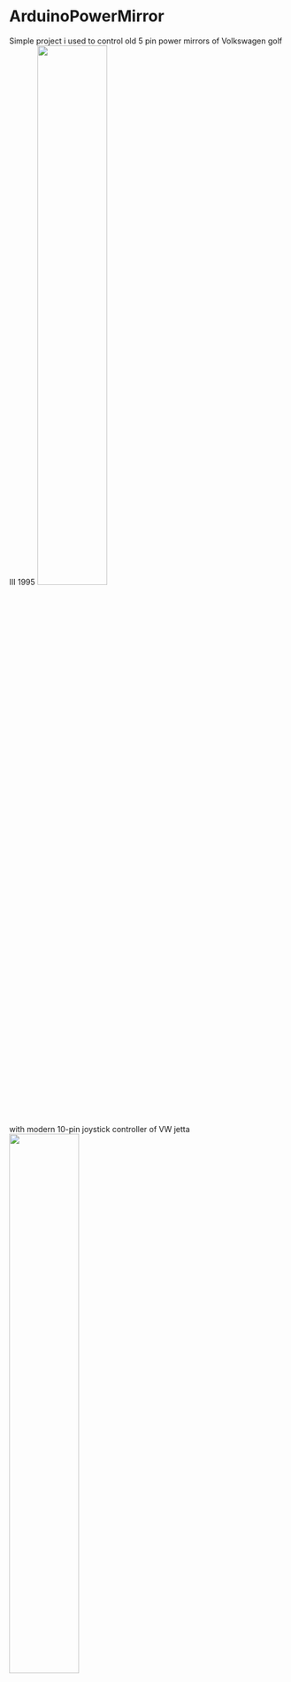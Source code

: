 # ArduinoPowerMirror
Simple project i used to control old 5 pin power mirrors of Volkswagen golf III 1995 <img src="https://d3inagkmqs1m6q.cloudfront.net/1517/media-photos/cp045968-lh-exterior-side-view-door-mirror-93-99-vw-jetta-golf-gti-mk3-power-genuine-2.jpg" float= "left" width= "50%" height= "width" /><br>
with modern 10-pin joystick controller of VW jetta <br><img src="https://ae01.alicdn.com/kf/HTB1kc4MOVXXXXaLaXXXq6xXFXXX3/Side-Mirror-Heat-Controller-Knob-Switch-For-VW-Passat-Jetta-Golf-Beetle-Auto-Replacement-Parts-Heat.jpg" float= "left" width= "50%" height= "width" />
<br>
## future version
Improved version i planned did include comparing value of known resistor to the resistance of the controller, but gearset inside the right side mirror broke, so i didn't develop this further. 
<br>
Main functionality is gained through control of the relay block. By reversing polarity and directing electricity to motors or defog resistors, satisfiable result was gained. 
<br>
## field testing
As mentioned before, right mirror's gears broke, so i didn't attach the planned mirrors to my car. Thus, i haven't tested these during winter or long, rainy seasons.
<br>
Preferably, arduino and relay would be in a waterproof case, preventing any potenital problems caused by water condensing on the pcb.
